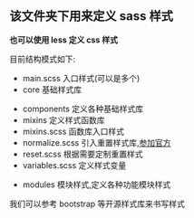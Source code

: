 ## 该文件夹下用来定义 sass 样式
**也可以使用 less 定义 css 样式**

目前结构模式如下:

* main.scss 入口样式(可以是多个)
* core 基础样式库
 - components 定义各种基础样式库
 - mixins 定义样式函数库
 - mixins.scss 函数库入口样式
 - normalize.scss 引入重置样式库,[参加官方](https://github.com/necolas/normalize.css)
 - reset.scss 根据需要定制重置样式
 - variables.scss 定义样式变量
* modules 模块样式,定义各种功能模块样式

我们可以参考 bootstrap 等开源样式库来书写样式
